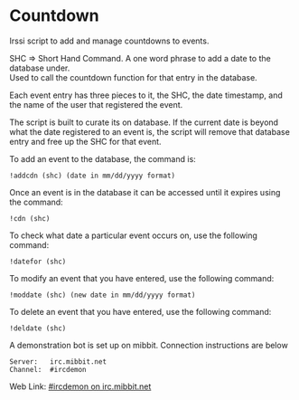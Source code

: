 # Countdown
Irssi script to add and manage countdowns to events.

SHC => Short Hand Command.  A one word phrase to add a date to the database under.  
Used to call the countdown function for that entry in the database.

Each event entry has three pieces to it, the SHC, the date timestamp, and the name of 
the user that registered the event.

The script is built to curate its on database. If the current date is beyond what the date registered to an event is, the script will remove that database entry and free up the SHC for that event.

To add an event to the database, the command is:
  
	!addcdn (shc) (date in mm/dd/yyyy format)

Once an event is in the database it can be accessed until it expires using the command:
 
	!cdn (shc)

To check what date a particular event occurs on, use the following command:

	!datefor (shc)

To modify an event that you have entered, use the following command:
	
	!moddate (shc) (new date in mm/dd/yyyy format)

To delete an event that you have entered, use the following command:

	!deldate (shc)

A demonstration bot is set up on mibbit. Connection instructions are below

	Server:	  irc.mibbit.net
	Channel:  #ircdemon
	
Web Link: [#ircdemon on irc.mibbit.net](https://kiwiirc.com/client/irc.mibbit.net/?nick=&theme=basic#ircdemon)
